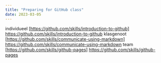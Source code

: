 ```yaml
---
title: "Preparing for GitHub class"
date: 2023-03-05
---
```


individueel [https://github.com/skills/introduction-to-github] https://github.com/skills/introduction-to-github
klasgenoot [https://github.com/skills/communicate-using-markdown] https://github.com/skills/communicate-using-markdown
team [https://github.com/skills/github-pages]  https://github.com/skills/github-pages

